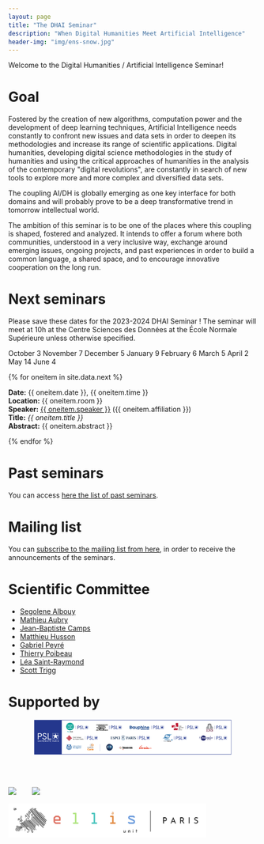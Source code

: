 ```yaml
---
layout: page
title: "The DHAI Seminar"
description: "When Digital Humanities Meet Artificial Intelligence"
header-img: "img/ens-snow.jpg"
---
```


Welcome to the Digital Humanities / Artificial Intelligence Seminar!



Goal
============================

Fostered by the creation of new algorithms, computation power and the development of deep learning techniques, Artificial Intelligence needs constantly to confront new issues and data sets in order to deepen its methodologies and increase its range of scientific applications.
Digital humanities, developing digital science methodologies in the study of humanities and using the critical approaches of humanities in the analysis of the contemporary "digital revolutions", are constantly in search of new tools to explore more and more complex and diversified data sets.

The coupling AI/DH is globally emerging as one key interface for both domains and will probably prove to be a deep transformative trend in tomorrow intellectual world.

The ambition of this seminar is to be one of the places where this coupling is shaped, fostered and analyzed. It intends to offer a forum where both communities, understood in a very inclusive way, exchange around emerging issues, ongoing projects, and past experiences in order to build a common language, a shared space, and to encourage innovative cooperation on the long run.


Next seminars
===========================

Please save these dates for the 2023-2024 DHAI Seminar !
The seminar will meet at 10h at the Centre Sciences des Données at the École Normale Supérieure unless otherwise specified.

October 3
November 7
December 5
January 9
February 6
March 5
April 2
May 14
June 4


{% for oneitem in site.data.next %}
<p>
  <b>Date:</b> {{ oneitem.date }}, {{ oneitem.time }}<br/> 
  <b>Location:</b> {{ oneitem.room }}<br/>
  <b>Speaker:</b> <a href="{{ oneitem.url }}">{{ oneitem.speaker }}</a>  ({{ oneitem.affiliation }})<br/>
  <b>Title:</b> <i>{{ oneitem.title }}</i><br/>
  <b>Abstract:</b> {{ oneitem.abstract }}
  </p>
{% endfor %}


Past seminars
===========================

You can access [here the list of past seminars](../past/).


Mailing list
===========================

You can [subscribe to the mailing list from here](https://listes.services.cnrs.fr/wws/subscribe/dhai-seminaire?previous_action=info), in order to receive the announcements of the seminars.


Scientific Committee
============================

- [Segolene Albouy](https://github.com/Segolene-Albouy)
- [Mathieu Aubry](http://imagine.enpc.fr/~aubrym/)
- [Jean-Baptiste Camps](http://www.chartes.psl.eu/fr/jean-baptiste-camps)
- [Matthieu Husson](https://syrte.obspm.fr/spip/science/histoire/membres-de-l-equipe/article/matthieu-husson)
- [Gabriel Peyré](http://www.gpeyre.com)
- [Thierry Poibeau](https://www.lattice.cnrs.fr/membres/direction/thierry-poibeau/)
- [Léa Saint-Raymond](https://u-paris10.academia.edu/LéaSaintRaymond)
- [Scott Trigg](https://prairie-institute.fr/chairs/trigg-scott/)


Supported by
===========================


<p align="center">

<a href="https://www.psl.eu/">
<img width="400" src="img/psl-logo.png"/></a>

<br/><br/>

<a href="http://www.enpc.fr/"><img height="90" src="https://www.enpc.fr/sites/all/themes/enpc/images/logo.svg"/></a>
&nbsp;&nbsp;&nbsp;&nbsp;&nbsp;&nbsp;
<a href="https://prairie-institute.fr">
<img height="60" src="img/logo-prairie.png"/></a><br/>

<a href="https://ellis-paris.github.io/">
<img src="img/EllisUnit-small.png" width="400"/>
</a>

</p>
